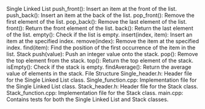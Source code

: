 Single Linked List
push_front(): Insert an item at the front of the list.
push_back(): Insert an item at the back of the list.
pop_front(): Remove the first element of the list.
pop_back(): Remove the last element of the list.
front(): Return the front element of the list.
back(): Return the last element of the list.
empty(): Check if the list is empty.
insert(index, item): Insert an item at the specified index.
remove(index): Remove the item at the specified index.
find(item): Find the position of the first occurrence of the item in the list.
Stack
push(value): Push an integer value onto the stack.
pop(): Remove the top element from the stack.
top(): Return the top element of the stack.
isEmpty(): Check if the stack is empty.
findAverage(): Return the average value of elements in the stack.
File Structure
Single_header.h: Header file for the Single Linked List class.
Single_function.cpp: Implementation file for the Single Linked List class.
Stack_header.h: Header file for the Stack class.
Stack_function.cpp: Implementation file for the Stack class.
main.cpp: Contains tests for both the Single Linked List and Stack classes.
